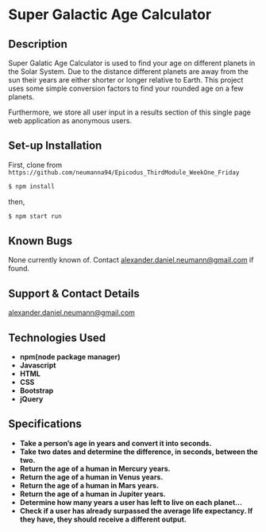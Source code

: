 # Super Galactic Age Calculator

## Description
Super Galatic Age Calculator is used to find your age on different planets in the Solar System.
Due to the distance different planets are away from the sun their years are either shorter or longer relative to Earth.
This project uses some simple conversion factors to find your rounded age on a few planets.

Furthermore, we store all user input in a results section of this single page web application as anonymous users.

## Set-up Installation

First, clone from `https://github.com/neumanna94/Epicodus_ThirdModule_WeekOne_Friday`

```sh
$ npm install
```
then,
```sh
$ npm start run
```
## Known Bugs
None currently known of. Contact alexander.daniel.neumann@gmail.com if found.

## Support & Contact Details
alexander.daniel.neumann@gmail.com
## Technologies Used
* **npm(node package manager)**
* **Javascript**
* **HTML**
* **CSS**
* **Bootstrap**
* **jQuery**
## Specifications
* **Take a person’s age in years and convert it into seconds.**
* **Take two dates and determine the difference, in seconds, between the two.**
* **Return the age of a human in Mercury years.**
* **Return the age of a human in Venus years.**
* **Return the age of a human in Mars years.**
* **Return the age of a human in Jupiter years.**
* **Determine how many years a user has left to live on each planet…**
* **Check if a user has already surpassed the average life expectancy. If they have, they should receive a different output.**
